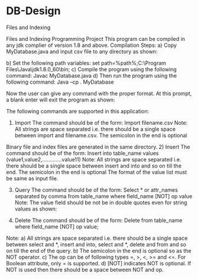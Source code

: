 # DB-Design
Files and Indexing

Files and Indexing Programming Project
This program can be compiled in any jdk complier of version 1.8 and above.
Compilation Steps:
a)	Copy MyDatabase.java and input csv file to any directory as shown:
 
b)	Set the following path variables:
set path=%path%;C:\Program Files\Java\jdk1.8.0_60\bin;
c)	Compile the program using the following command:
Javac MyDatabase.java
d)	Then run the program using the following command:
Java –cp . MyDatabase
 
Now the user can give any command with the proper format. At this prompt, a blank enter will exit the program as shown:
 
The following commands are supported in this application:
1)	Import
The command should be of the form:
Import filename.csv 
Note: All strings are space separated i.e. there should be a single space between import and filename.csv. The semicolon in the end is optional
 
Binary file and index files are generated in the same directory.
2)	Insert
The command should be of the form:
Insert into table_name values (value1,value2,………….value11)
Note: All strings are space separated i.e. there should be a single space between insert and into and so on till the end. The semicolon in the end is optional
The format of the value list must be same as input file.
 
3)	Query
The command should be of the form:
Select * or attr_names separated by comma from table_name where field_name [NOT] op value
Note: The value field should be not be in double quotes even for string values as shown:
 

 
4)	Delete
The command should be of the form:
Delete from table_name where field_name [NOT] op value;
 

Note: 
a)	All strings are space separated i.e. there should be a single space between select and *, insert and into, select and *, delete and from and so on till the end of the query.
b)	The semicolon in the end is optional so as the NOT operator.
c)	The op can be of following types =, >, <, >= and <=. For Boolean attribute, only = is supported.
d)	[NOT] indicates NOT is optional. If NOT is used then there should be a space between NOT and op.
